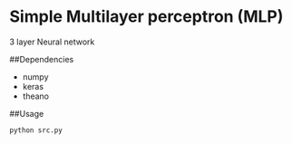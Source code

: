 # Simple Multilayer perceptron (MLP) 

3 layer Neural network

##Dependencies

* numpy
* keras
* theano

##Usage

```
python src.py
```
